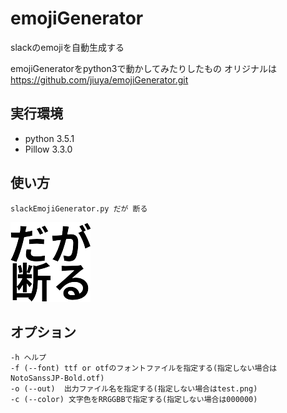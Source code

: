 # emojiGenerator
slackのemojiを自動生成する

emojiGeneratorをpython3で動かしてみたりしたもの
オリジナルは https://github.com/jiuya/emojiGenerator.git

## 実行環境
- python 3.5.1
- Pillow 3.3.0

## 使い方
    slackEmojiGenerator.py だが 断る

![test.png](test.png)

## オプション
    -h ヘルプ
    -f (--font) ttf or otfのフォントファイルを指定する(指定しない場合はNotoSanssJP-Bold.otf)
    -o (--out)  出力ファイル名を指定する(指定しない場合はtest.png)
    -c (--color) 文字色をRRGGBBで指定する(指定しない場合は000000)
